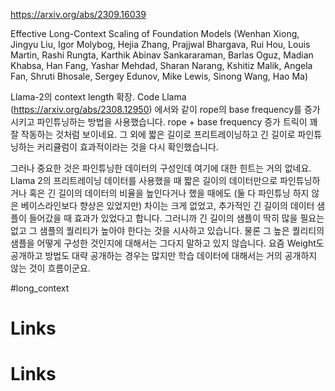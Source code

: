 https://arxiv.org/abs/2309.16039

Effective Long-Context Scaling of Foundation Models (Wenhan Xiong, Jingyu Liu, Igor Molybog, Hejia Zhang, Prajjwal Bhargava, Rui Hou, Louis Martin, Rashi Rungta, Karthik Abinav Sankararaman, Barlas Oguz, Madian Khabsa, Han Fang, Yashar Mehdad, Sharan Narang, Kshitiz Malik, Angela Fan, Shruti Bhosale, Sergey Edunov, Mike Lewis, Sinong Wang, Hao Ma)

Llama-2의 context length 확장. Code Llama (https://arxiv.org/abs/2308.12950) 에서와 같이 rope의 base frequency를 증가시키고 파인튜닝하는 방법을 사용했습니다. rope + base frequency 증가 트릭이 꽤 잘 작동하는 것처럼 보이네요. 그 외에 짧은 길이로 프리트레이닝하고 긴 길이로 파인튜닝하는 커리큘럼이 효과적이라는 것을 다시 확인했습니다.

그러나 중요한 것은 파인튜닝한 데이터의 구성인데 여기에 대한 힌트는 거의 없네요. Llama 2의 프리트레이닝 데이터를 사용했을 때 짧은 길이의 데이터만으로 파인튜닝하거나 혹은 긴 길이의 데이터의 비율을 높인다거나 했을 때에도 (둘 다 파인튜닝 하지 않은 베이스라인보다 향상은 있었지만) 차이는 크게 없었고, 추가적인 긴 길이의 데이터 샘플이 들어갔을 때 효과가 있었다고 합니다. 그러니까 긴 길이의 샘플이 딱히 많을 필요는 없고 그 샘플의 퀄리티가 높아야 한다는 것을 시사하고 있습니다. 물론 그 높은 퀄리티의 샘플을 어떻게 구성한 것인지에 대해서는 그다지 말하고 있지 않습니다. 요즘 Weight도 공개하고 방법도 대략 공개하는 경우는 많지만 학습 데이터에 대해서는 거의 공개하지 않는 것이 흐름이군요.

#long_context

# Links

# Links

